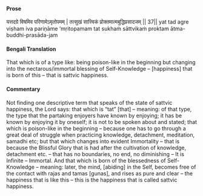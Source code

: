 #### Prose 

यत्तदग्रे विषमिव परिणामेऽमृतोपमम् |
तत्सुखं सात्त्विकं प्रोक्तमात्मबुद्धिप्रसादजम् || 37||
yat tad agre viṣham iva pariṇāme ‘mṛitopamam
tat sukhaṁ sāttvikaṁ proktam ātma-buddhi-prasāda-jam

 #### Bengali Translation 

That which is of a type like: being poison-like in the beginning but changing into the nectarous/immortal blessing of Self-Knowledge – [happiness] that is born of this – that is sattvic happiness.

 #### Commentary 

Not finding one descriptive term that speaks of the state of sattvic happiness, the Lord says: that which is “tat” [that] – meaning: of that type, the type that the partaking enjoyers have known by enjoying; it has be known by enjoying it by oneself; it is not to be spoken about and stated; that which is poison-like in the beginning – because one has to go through a great deal of struggle when practicing knowledge, detachment, meditation, samadhi etc; but that which changes into evident Immortality – that is because the Blissful Glory that is had after the cultivation of knowledge, detachment etc. – that has no boundaries, no end, no diminishing – It is Infinite – Immortal. And that which is born of the blessedness of Self-Knowledge – meaning: later, the mind, [abiding] in the Self, becomes free of the contact with rajas and tamas [gunas], and rises as pure and clear – the happiness that is like this – this is the happiness that is called sattvic happiness. 